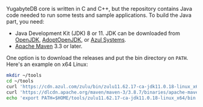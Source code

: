 <!--
+++
private = true
+++
-->

YugabyteDB core is written in C and C++, but the repository contains Java code needed to run some tests and sample applications.
To build the Java part, you need:

* Java Development Kit (JDK) 8 or 11.
  JDK can be downloaded from [OpenJDK](http://jdk.java.net/archive), [AdoptOpenJDK](https://adoptopenjdk.net/), or [Azul Systems](https://www.azul.com/downloads/zulu-community/).
* [Apache Maven](https://maven.apache.org/) 3.3 or later.

One option is to download the releases and put the bin directory on `PATH`.
Here's an example on x64 Linux:

```sh
mkdir ~/tools
cd ~/tools
curl 'https://cdn.azul.com/zulu/bin/zulu11.62.17-ca-jdk11.0.18-linux_x64.tar.gz' | tar xz
curl 'https://dlcdn.apache.org/maven/maven-3/3.8.7/binaries/apache-maven-3.8.7-bin.tar.gz' | tar xz
echo 'export PATH=$HOME/tools/zulu11.62.17-ca-jdk11.0.18-linux_x64/bin:$HOME/tools/apache-maven-3.8.7/bin:$PATH' >>~/.bashrc
```
